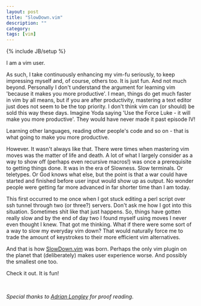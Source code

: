```yaml
---
layout: post
title: "SlowDown.vim"
description: ""
category: 
tags: [vim]
---
```

{% include JB/setup %}

I am a vim user.

As such, I take continuously enhancing my vim-fu seriously, to keep impressing myself and, of course, others too. It is just fun. And not much beyond. Personally I don't understand the argument for learning vim 'because it makes you more productive'. I mean, things do get much faster in vim by all means, but if you are after productivity, mastering a text editor just does not seem to be the top priority. I don't think vim can (or should) be sold this way these days. Imagine Yoda saying 'Use the Force Luke - it will make you more productive'. They would have never made it past episode IV!

Learning other languages, reading other people's code and so on - that is what going to make you more productive.

However. It wasn't always like that. There were times when mastering vim moves was the matter of life and death. A lot of what I largely consider as a way to show off (perhaps even recursive macros!) was once a prerequisite to getting things done. It was in the era of Slowness. Slow terminals. Or teletypes. Or God knows what else, but the point is that a war could have started and finished before user input would show up as output. No wonder people were getting far more advanced in far shorter time than I am today.

This first occurred to me once when I got stuck editing a perl script over ssh tunnel through two (or three?) servers. Don't ask me how I got into this situation. Sometimes shit like that just happens. So, things have gotten really slow and by the end of day two I found myself using moves I never even thought I knew. That got me thinking. What if there were some sort of a way to slow my everyday vim down? That would naturally force me to trade the amount of keystrokes to their more efficient vim alternatives.

And that is how [SlowDown.vim](https://github.com/artemave/slowdown.vim) was born. Perhaps the only vim plugin on the planet that (deliberately) makes user experience worse. And possibly the smallest one too.

Check it out. It is fun!


&nbsp;
&nbsp;

_Special thanks to [Adrian Longley](https://github.com/adiel) for proof reading_.
